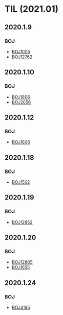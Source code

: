TIL (2021.01)
==========

## 2020.1.9
### BOJ
- [BOJ1005](https://acmicpc.net/problem/1005)
- [BOJ12762](https://acmicpc.net/problem/12762)

## 2020.1.10
### BOJ
- [BOJ1806](https://acmicpc.net/problem/1806)
- [BOJ2056](https://acmicpc.net/problem/2056)

## 2020.1.12
### BOJ
- [BOJ1806](https://acmicpc.net/problem/3197)

## 2020.1.18
### BOJ
- [BOJ1562](https://acmicpc.net/problem/1562)

## 2020.1.19
### BOJ
- [BOJ12852](https://acmicpc.net/problem/12852)

## 2020.1.20
### BOJ
- [BOJ12865](https://acmicpc.net/problem/12865)
- [BOJ1655](https://acmicpc.net/problem/1655)

## 2020.1.24
### BOJ
- [BOJ4195](https://acmicpc.net/problem/4195)
